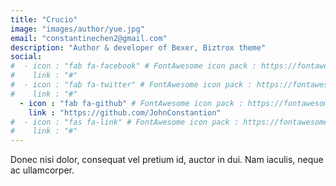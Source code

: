 ```yaml
---
title: "Crucio"
image: "images/author/yue.jpg"
email: "constantinechen2@gmail.com"
description: "Author & developer of Bexer, Biztrox theme"
social:
#  - icon : "fab fa-facebook" # FontAwesome icon pack : https://fontawesome.com/icons
#    link : "#"
#  - icon : "fab fa-twitter" # FontAwesome icon pack : https://fontawesome.com/icons
#    link : "#"
  - icon : "fab fa-github" # FontAwesome icon pack : https://fontawesome.com/icons
    link : "https://github.com/JohnConstantion"
#  - icon : "fas fa-link" # FontAwesome icon pack : https://fontawesome.com/icons
#    link : "#"
---
```


Donec nisi dolor, consequat vel pretium id, auctor in dui. Nam iaculis, neque ac ullamcorper.
